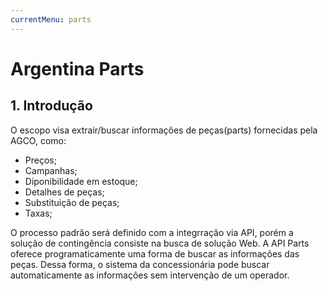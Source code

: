 ```yaml
---
currentMenu: parts
---
```


# Argentina Parts

## 1. Introdução
O escopo visa extrair/buscar informações de peças(parts) fornecidas pela AGCO, como: 
- Preços;
- Campanhas;
- Diponibilidade em  estoque;
- Detalhes de peças;
- Substituição de peças;
- Taxas;

O processo padrão será definido com a integrração via API, porém a solução de contingência consiste
na busca de solução Web.
A API Parts oferece programaticamente uma forma de buscar as informações das peças. Dessa forma, o sistema da concessionária pode buscar automaticamente as informações sem intervenção de um operador.

